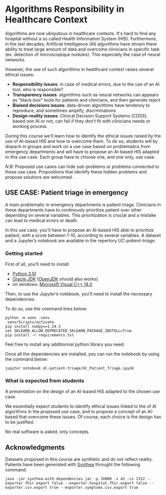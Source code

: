 # Algorithms Responsibility in Healthcare Context

Algorithms are now ubiquitous in healthcare contexts. It's hard to find
any hospital without a so called Health Information System (HIS).
Furthermore, in the last decades, Artificial Intelligence (AI) algorithms
have shown there ability to treat large amount of data and overcome
clinicians in specific task (ex. detection of microscopique nodules).
This especially the case of neural networks.

However, the use of such algorithms in healthcare context raises
several ethical issues:

* **Responsibility issues**: in case of medical errors, due to the
use of an AI tool, who is responsible?
* **Transparency issues**: algorithms such as neural networks
can appears as "black-box" tools for patients and clinicians,
and then generate reject
* **Biaised decisions issues**: data-driven algorithms have
tendency to reproduce, and sometimes amplify, discrminations
* **Design-reality issues**: Clinical Decision Support Systems (CDSS),
based oon AI or not, can fail if they don't fit with clinicians
needs or working process

During this course we'll learn how to identify the ethical
issues raised by the use of AI-based HIS and how to overcome them.
To do so, students will by dispach in groups and work on a use case based on
problematics from emergency departments and will have to propose an AI-based
HIS adapted to this use case. Each group have to choose one, and one only,
use case.

*N.B:* Proposed use cases can hide sub-problems or problems connected
to these use case. Propositions that identify these hidden problems
and propose solutions are welcomed.

## USE CASE: Patient triage in emergency

A main problematic in emergency departments is patient triage.
Clinicians in these departments have to continously prioritize
patient over other depending on several variables.
This prioritization is crucial and a mistake can lead to
medical errors or death.

In this use case, you'll have to propose an AI-based HIS
able to prioritize patient, with a score between 1-10, according to
several variables.
A dataset and a Jupyter’s notebook are available
in the repertory *UC-patient-triage*.

### Getting started

First of all, you’ll need to install:

* [Python 3.10](https://www.python.org/downloads/release/python-31011/)
* [Oracle JDK](https://www.oracle.com/java/technologies/downloads/) ([OpenJDK](https://openjdk.org/) should also works)
* on windows: [Microsoft Visual C++ 14.0](https://visualstudio.microsoft.com/fr/visual-cpp-build-tools/)

Then, to use the Jupyter’s notebook, you’ll need to
install the necessary dependencies.

To do so, use the command lines below:

```{bash}
python -m venv .venv
.venv/Scripts/activate
pip install numpy==1.24.3
set SKLEARN_ALLOW_DEPRECATED_SKLEARN_PACKAGE_INSTALL=True
pip install -r requirements.txt
```

Feel free to install any additionnal python library you need.

Once all the dependencies are installed, you can run the notebook
by using the command below:

```{bash}
jupyter notebook UC-patient-triage/UC_Patient_Triage.ipynb
```

### What is expected from students

A presentation on the design of an AI-based HIS
adapted to the chosen use case.

We essentially expect students to identify ethical issues linked
to the of AI algorithms in the proposed use case, and to propose
a concept of an AI-based that overcome these issues. Of course,
each choice is the design has to be justified.

No real software is asked, only concepts.

## Acknowledgments

Datasets proposed in this course are synthetic 
and do not reflect reality. Patients have been generated
with [Synthea](https://synthetichealth.github.io/synthea/)
throught the following command:

```{bash}
java -jar synthea-with-dependencies.jar -p 10000 -s 42 -cs 1312 --exporter.fhir.export false --exporter.hospital.fhir.export false --exporter.csv.export true --exporter.symptoms.csv.export true
```
